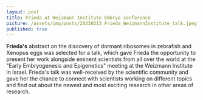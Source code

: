 ```yaml
---
layout: post
title: Frieda at Weizmann Institute Embryo conference
picture: /assets/img/posts/20230213_Frieda_WeizmannInstitute_talk.jpeg
published: true
---
```

**Frieda's** abstract on the discovery of dormant ribosomes in zebrafish and Xenopus eggs was selected for a talk, which gave Frieda the opportunity to present her work alongside eminent scientists from all over the world at the "Early Embryogenesis and Epigenetics" meeting at the Weizmann Institute in Israel. 
Frieda's talk was well-received by the scientific community and gave her the chance to connect with scientists working on different topics and find out about the newest and most exciting research in other areas of research.
